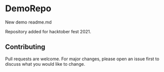 # DemoRepo

New demo readme.md

Repository added for hacktober fest 2021.

## Contributing
Pull requests are welcome. For major changes, please open an issue first to discuss what you would like to change.
